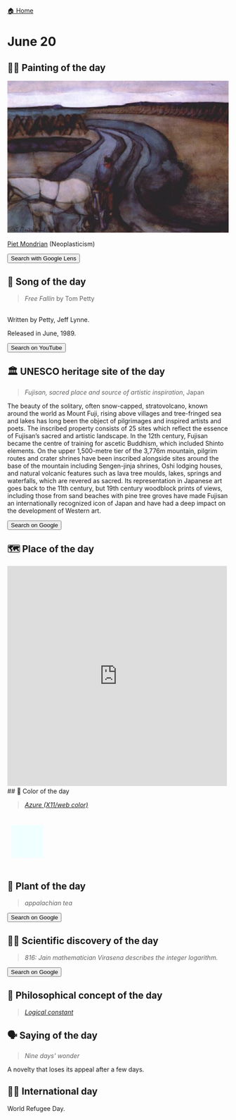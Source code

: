 
[🏠 Home](../../index.md)

# June 20

## 🧑‍🎨 Painting of the day

<img width="600" src="../img/Piet_Mondrian_4.jpg">

[Piet Mondrian](https://en.wikipedia.org/wiki/Piet_Mondrian) (Neoplasticism)

<button class="btn btn-success"
onclick=" window.open('https://lens.google.com/uploadbyurl?url=https://iretes.github.io/one-a-day/data/img/Piet_Mondrian_4.jpg','_blank')">
Search with Google Lens
</button>

## 🎼 Song of the day

> *Free Fallin*
by Tom Petty

<br />Written by Petty, Jeff Lynne.

Released in June, 1989.

<button class="btn btn-success"
onclick=" window.open('http://www.youtube.com/search?q=Free Fallin by Tom Petty','_blank')">
Search on YouTube
</button>

## 🏛️ UNESCO heritage site of the day

> *Fujisan, sacred place and source of artistic inspiration*, Japan

<p>The beauty of the solitary, often snow-capped, stratovolcano, known around the world as Mount Fuji, rising above villages and tree-fringed sea and lakes has long been the object of pilgrimages and inspired artists and poets. The inscribed property consists of 25 sites which reflect the essence of Fujisan’s sacred and artistic landscape. In the 12th century, Fujisan became the centre of training for ascetic Buddhism, which included Shinto elements. On the upper 1,500-metre tier of the 3,776m mountain, pilgrim routes and crater shrines have been inscribed alongside sites around the base of the mountain including Sengen-jinja shrines, Oshi lodging houses, and natural volcanic features such as lava tree moulds, lakes, springs and waterfalls, which are revered as sacred. Its representation in Japanese art goes back to the 11th century, but 19th century woodblock prints of views, including those from sand beaches with pine tree groves have made Fujisan an internationally recognized icon of Japan and have had a deep impact on the development of Western art. </p>

<button class="btn btn-success"
onclick=" window.open('http://www.google.com/search?q=Fujisan, sacred place and source of artistic inspiration','_blank')">
Search on Google
</button>

## 🗺️ Place of the day

<iframe
src="https://www.mapcrunch.com"
name="mapcrunch"
width="500"
height="500"
allowTransparency="true"
scrolling="no"
frameborder="0"
>
</iframe>
## 🎨 Color of the day

> *[Azure (X11/web color)](https://en.wikipedia.org/wiki/Shades_of_azure#Azure_(web_color))*

<div style="color:#F0FFFF; font-size: 100px;">&#9632;</div>

## 🌿 Plant of the day

> *appalachian tea*

<button class="btn btn-success"
onclick=" window.open('http://www.google.com/search?q=appalachian tea','_blank')">
Search on Google
</button>

## 🧑‍🔬 Scientific discovery of the day

> *816: Jain mathematician Virasena describes the integer logarithm.*

<button class="btn btn-success"
onclick=" window.open('http://www.google.com/search?q=816: Jain mathematician Virasena describes the integer logarithm.','_blank')">
Search on Google
</button>

## 💭 Philosophical concept of the day

> *[Logical constant](https://en.wikipedia.org/wiki/Logical_constant)*

## 🗣️ Saying of the day

> *Nine days' wonder*

A novelty that loses its appeal after a few days. 

## 🏳️‍🌈 International day

World Refugee Day.